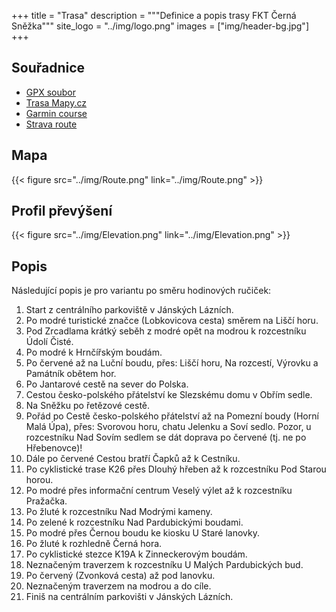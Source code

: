+++
title = "Trasa"
description = """Definice a popis trasy FKT Černá Sněžka"""
site_logo = "../img/logo.png"
images = ["img/header-bg.jpg"]
+++

## Souřadnice

* [GPX soubor](../../files/FKT-Cerna-Snezka.gpx)
* [Trasa Mapy.cz](//mapy.cz/s/kuhumuresu)
* [Garmin course](//connect.garmin.com/modern/course/60500491)
* [Strava route](//www.strava.com/routes/2817078927246680234)

## Mapa

{{< figure src="../img/Route.png" link="../img/Route.png" >}}

## Profil převýšení

{{< figure src="../img/Elevation.png" link="../img/Elevation.png" >}}

## Popis

Následující popis je pro variantu po směru hodinových ručiček:

1. Start z centrálního parkoviště v Jánských Lázních.
1. Po modré turistické značce (Lobkovicova cesta) směrem na Liščí horu.
1. Pod Zrcadlama krátký seběh z modré opět na modrou k rozcestníku
   Údolí Čisté.
1. Po modré k Hrnčířským boudám.
1. Po červené až na Luční boudu, přes: Liščí horu, Na rozcestí, Výrovku
   a Památník obětem hor.
1. Po Jantarové cestě na sever do Polska.
1. Cestou česko-polského přátelství ke Slezskému domu v Obřím sedle.
1. Na Sněžku po řetězové cestě.
1. Pořád po Cestě česko-polského přátelství až na Pomezní boudy (Horní
   Malá Úpa), přes: Svorovou horu, chatu Jelenku a Soví sedlo. Pozor,
   u rozcestníku Nad Sovím sedlem se dát doprava po červené (tj. ne
   po Hřebenovce)!
1. Dále po červené Cestou bratří Čapků až k Cestníku.
1. Po cyklistické trase K26 přes Dlouhý hřeben až k rozcestníku
   Pod Starou horou.
1. Po modré přes informační centrum Veselý výlet až k rozcestníku Pražačka.
1. Po žluté k rozcestníku Nad Modrými kameny.
1. Po zelené k rozcestníku Nad Pardubickými boudami.
1. Po modré přes Černou boudu ke kiosku U Staré lanovky.
1. Po žluté k rozhledně Černá hora.
1. Po cyklistické stezce K19A k Zinneckerovým boudám.
1. Neznačeným traverzem k rozcestníku U Malých Pardubických bud.
1. Po červený (Zvonková cesta) až pod lanovku.
1. Neznačeným traverzem na modrou a do cíle.
1. Finiš na centrálním parkovišti v Jánských Lázních.
